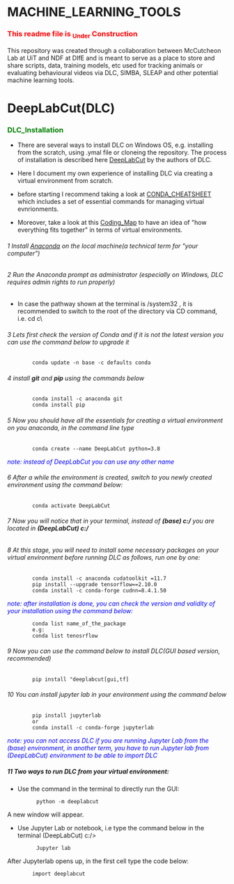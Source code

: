 # MACHINE_LEARNING_TOOLS
 ### <font color = "red"> This readme file is <sub>Under</sub> Construction</font>

 This repository was created through a collaboration between McCutcheon Lab at UiT and NDF at DIfE and is meant to serve as a place to store and share scripts, data, training models, etc used for tracking animals or evaluating behavioural videos via DLC, SIMBA, SLEAP and other potential machine learning tools. 


 # DeepLabCut(DLC)
 ### <font color = "green"> DLC_Installation </font>
* There are several ways to install DLC on Windows OS, e.g. installing from the scratch, using .ymal file or cloneing the repository. The process of installation is described here [DeepLabCut](https://deeplabcut.github.io/DeepLabCut/docs/installation.html) by the authors of DLC.
* Here I document my own experience of installing DLC via creating a virtual environment from scratch. 

* before starting I recommend taking a look at [CONDA_CHEATSHEET](https://docs.conda.io/projects/conda/en/4.6.0/_downloads/52a95608c49671267e40c689e0bc00ca/conda-cheatsheet.pdf) which includes a set of essential commands for managing virtual evnrionments.
* Moreover, take a look at this [Coding_Map](https://github.com/mccutcheonlab/MACHINE_LEARNING_TOOLS/blob/main/Miscellaneous/Coding%20MAP.pdf) to have an idea of "how everything fits together" in terms of virtual environments.

###### 1 Install [Anaconda](https://www.anaconda.com/download) on the local machine(a technical term for "your computer")

###### 2 Run the Anaconda prompt as administrator (*especially on Windows, DLC requires admin rights to run properly*)
 * In case the pathway shown at the terminal is /system32 , it is recommended to switch to the root of the directory via CD command, i.e. cd c\

###### 3 Lets first check the version of Conda and if it is not the latest version you can use the command below to upgrade it
            conda update -n base -c defaults conda

###### 4 install **git** and **pip** using the commands below
            conda install -c anaconda git
            conda install pip
###### 5 Now you should have all the essentials for creating a virtual environment on you anaconda, in the command line type        
            conda create --name DeepLabCut python=3.8
<font color= "blue">*note: instead of DeepLabCut you can use any other name* </font>

###### 6 After a while the environment is created, switch to you newly created environment using the command below:
            conda activate DeepLabCut



###### 7 Now you will notice that in your terminal, instead of ***(base) c:/*** you are located in ***(DeepLabCut) c:/***

###### 8 At this stage, you will need to install some necessary packages on your virtual environment before running DLC as follows, run one by one:
            conda install -c anaconda cudatoolkit =11.7
            pip install --upgrade tensorflow==2.10.0
            conda install -c conda-forge cudnn=8.4.1.50

<font color= "blue"> *note: after installation is done, you can check the version and validity of your installation using the command below:*</font>
                        
            conda list name_of_the_package
            e.g:
            conda list tenosrflow
###### 9 Now you can use the command below to install DLC(GUI based version, recommended)
            pip install "deeplabcut[gui,tf]

###### 10 You can install jupyter lab in your environment using the command below
            pip install jupyterlab
            or
            conda install -c conda-forge jupyterlab


<font color= "blue"> *note: you can not access DLC if you are running Jupyter Lab from the (base) environment, in another term, you have to run Jupyter lab from (DeepLabCut) environment to be able to import DLC*</font>

##### 11 Two ways to run DLC from your virtual environment:
* Use the command in the terminal to directly run the GUI:
    
            python -m deeplabcut
A new window will appear.

* Use Jupyter Lab or notebook, i.e type the command below in the terminal (DeepLabCut) c:/>

            Jupyter lab
After Jupyterlab opens up, in the first cell type the code below:

            import deeplabcut



